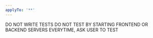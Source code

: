 ```yaml
---
applyTo: '**'
---
```

DO NOT WRITE TESTS
DO NOT TEST BY STARTING FRONTEND OR BACKEND SERVERS EVERYTIME, ASK USER TO TEST
